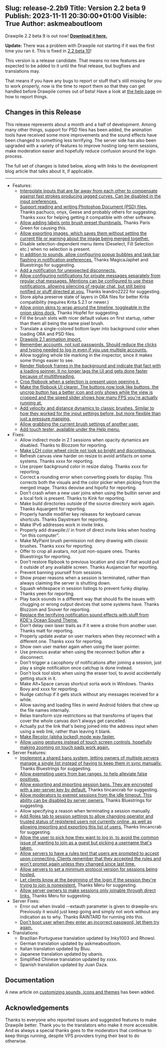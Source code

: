 Slug: release-2.2b9
Title: Version 2.2 beta 9
Publish: 2023-11-11 20:30:00+01:00
Visible: True
Author: askmeaboutloom
---

Drawpile 2.2 beta 9 is out now! **[Download it here.](/download/)**

**Update:** There was a problem with Drawpile not starting if it was the first time you ran it. This is fixed in [2.2 beta 10](/news/release-2.2b9/)!

This version is a release candidate. That means no new features are expected to be added to it until the final release, but bugfixes and translations may.

That means if you have any bugs to report or stuff that's still missing for you to work properly, now is the time to report them so that they can get handled before Drawpile comes out of beta! Have a look at [the help page](/help/) on how to report things.

## Changes in this Release

This release represents about a month and a half of development. Among many other things, support for PSD files has been added, the animation tools have received some more improvements and the sound effects have been changed to something less terrifying. The server side has also been upgraded with a variety of features to improve hosting long-term sessions, make moderation easier and hopefully reduce confusion around the login process.

The full set of changes is listed below, along with links to the development blog article that talks about it, if applicable.

---

* Features:
    * <a href="https://docs.drawpile.net/devblog/2023/10/14/dev-update.html#jaggy-line-compensation" target="_blank">Interpolate inputs that are far away from each other to compensate against fast strokes producing jagged curves. Can be disabled in the input preferences.</a>
    * <a href="https://docs.drawpile.net/devblog/2023/10/14/dev-update.html#psd-file-support" target="_blank">Support reading and writing Photoshop Document (PSD) files.</a> Thanks pachuco, onyx, Geese and probably others for suggesting. Thanks xxxx for helping getting it compatible with other software.
    * <a href="https://docs.drawpile.net/devblog/2023/10/14/dev-update.html#brush-preset-thumbnail-textery" target="_blank">Allow adding labels onto brush preset thumbnails.</a> Thanks Paris Green for causing this.
    * <a href="https://docs.drawpile.net/devblog/2023/10/21/dev-update.html#export-image-option" target="_blank">Allow exporting images, which saves them without setting the current file or warning about the image being merged together.</a>
    * Disable selection-dependent menu items (Deselect, Fill Selection etc.) when no selection is present.
    * <a href="https://docs.drawpile.net/devblog/2023/10/21/dev-update.html#notification-cleanup" target="_blank">In addition to sounds, allow configuring popup bubbles and task bar flashing in notification preferences.</a> Thanks MagicaJaphet and Bluestrings for suggesting.
    * <a href="https://docs.drawpile.net/devblog/2023/10/21/dev-update.html#notification-cleanup" target="_blank">Add a notification for unexpected disconnects.</a>
    * <a href="https://docs.drawpile.net/devblog/2023/10/21/dev-update.html#notification-cleanup" target="_blank">Allow configuring notifications for private messages separately from regular chat messages. Mentions can be configured to use these notifications, allowing silencing of regular chat, but still being notified or stuff directed at you.</a> Thanks leandro2222 for suggesting.
    * Store alpha preserve state of layers in ORA files for better Krita compatibility (requires Krita 5.2.1 or newer.)
    * <a href="https://docs.drawpile.net/devblog/2023/10/29/dev-update.html#onion-skin-wrap" target="_blank">Allow onion skins to wrap around the timeline, toggleable in the onion skins dock.</a> Thanks Hopfel for suggesting.
    * Fill the brush slots with nicer default values on first startup, rather than them all being the same pixel brush.
    * Translate a single-colored bottom layer into background color when loading ORA and PSD files.
    * <a href="https://docs.drawpile.net/devblog/2023/10/29/dev-update.html#drawpile-21-animation-import" target="_blank">Drawpile 2.1 animation import.</a>
    * <a href="https://docs.drawpile.net/devblog/2023/11/05/dev-update.html#account-rememberage" target="_blank">Remember accounts, not just passwords. Should reduce the clicks and typing needed to log in even if you use multiple accounts.</a>
    * Allow toggling whole tile marking in the inspector, since it makes some things easier to see.
    * <a href="https://docs.drawpile.net/devblog/2023/11/05/dev-update.html#flipbook-improvements" target="_blank">Render flipbook frames in the background and indicate that fact with a loading spinner. It no longer lags the UI and gets done faster because of multithreading.</a>
    * <a href="https://docs.drawpile.net/devblog/2023/11/05/dev-update.html#flipbook-improvements" target="_blank">Crop flipbook when a selection is present upon opening it.</a>
    * <a href="https://docs.drawpile.net/devblog/2023/11/05/dev-update.html#flipbook-improvements" target="_blank">Make the flipbook UI clearer. The buttons now look like buttons, the uncrop button has a better icon and only shows while the view is cropped and the speed slider shows how many FPS you're actually running at.</a>
    * <a href="https://docs.drawpile.net/devblog/2023/11/10/dev-update.html#classic-brush-dynamics" target="_blank">Add velocity and distance dynamics to classic brushes. Similar to how they worked for the input settings before, but more flexible than just a pressure mapping.</a>
    * <a href="https://docs.drawpile.net/devblog/2023/11/10/dev-update.html#brush-sharing" target="_blank">Allow grabbing the current brush settings of another user.</a>
    * <a href="https://docs.drawpile.net/devblog/2023/11/10/dev-update.html#touch-tester" target="_blank">Add touch tester, available under the Help menu.</a>
* Fixes:
    * Allow indirect mode in 2.1 sessions when opacity dynamics are disabled. Thanks to Blozzom for reporting.
    * <a href="https://docs.drawpile.net/devblog/2023/10/14/dev-update.html#lch-color-wheel-correction" target="_blank">Make LCH color wheel circle not look so bright and discontinuous.</a>
    * Refresh canvas view harder on resize to avoid artifacts on some systems. Thanks xxxx for reporting.
    * Use proper background color in resize dialog. Thanks xxxx for reporting.
    * Correct a rounding error when converting pixels for display. This corrects both the visuals and the color picker when picking from the merged image. Thanks deovise and hipofiz for reporting.
    * Don't crash when a new user joins when using the builtin server and a local fork is present. Thanks to Kink for reporting.
    * Make build directories outside of the source directory work again. Thanks Aquargent for reporting.
    * Properly handle modifier key releases for keyboard canvas shortcuts. Thanks Daystream for reporting.
    * Make IPv6 addresses work in invite links.
    * Properly add drawpile:// in front of direct invite links when hosting "on this computer".
    * Make MyPaint brush permission not deny drawing with classic brushes. Thanks xxxx for reporting.
    * Offer to crop all avatars, not just non-square ones. Thanks Bluestrings for reporting.
    * Don't restore flipbook to previous location and size if that would put it outside of any available screen. Thanks Ausjamcian for reporting.
    * Prevent banning yourself from sessions.
    * Show proper reasons when a session is terminated, rather than always claiming the server is shutting down.
    * Squash whitespace in session listings to prevent funky display. Thanks yeen for reporting.
    * Play back sounds in a different way that should fix the issues with chugging or wrong output devices that some systems have. Thanks Blozzom and Snover for reporting.
    * <a href="https://docs.drawpile.net/devblog/2023/10/21/dev-update.html#sound-effect-replacement" target="_blank">Replace the terrifying notification sound effects with stuff from KDE's Ocean Sound Theme.</a>
    * Don't delay own laser trails as if it were a stroke from another user. Thanks matt for reporting.
    * Properly update avatar on user markers when they reconnect with a different one. Thanks xxxx for reporting.
    * Show own user marker again when using the laser pointer.
    * Use previous avatar when using the reconnect button after a disconnect.
    * Don't trigger a cacophony of notifications after joining a session, just play a single notification once catchup is done instead.
    * Don't lock tool slots when using the eraser tool, to avoid accidentally getting stuck in it.
    * Make Alt+Space canvas shortcut sorta work in Windows. Thanks Bovy and xxxx for reporting.
    * Nudge catchup if it gets stuck without any messages received for a while.
    * Allow saving and loading files in weird Android folders that chew up the file names internally.
    * Relax transform size restrictions so that transforms of layers that cover the whole canvas don't always get cancelled.
    * Actually put the link that's being joined into the address input when using a web link, rather than leaving it blank.
    * <a href="https://docs.drawpile.net/devblog/2023/11/10/dev-update.html#recolor-mode-optimization" target="_blank">Make Recolor (alpha locked) mode way faster.</a>
    * <a href="https://docs.drawpile.net/devblog/2023/11/10/dev-update.html#making-touch-pads-work-again" target="_blank">Allow using gestures instead of touch screen controls, hopefully making zooming on touch pads work again.</a>
* Server Features:
    * <a href="https://docs.drawpile.net/devblog/2023/10/14/dev-update.html#ban-rework" target="_blank">Implement a shared bans system, letting owners of multiple servers manage a single list instead of having to keep them in sync manually.</a> Thanks Bluestrings for suggesting.
    * <a href="https://docs.drawpile.net/devblog/2023/10/14/dev-update.html#ban-rework" target="_blank">Allow exempting users from ban ranges, to help alleviate false positives.</a>
    * <a href="https://docs.drawpile.net/devblog/2023/10/21/dev-update.html#session-ban-export" target="_blank">Allow exporting and importing session bans. They are encrypted with a per-server key by default.</a> Thanks tincancrab for suggesting.
    * <a href="https://docs.drawpile.net/devblog/2023/10/21/dev-update.html#idle-timeout-info-and-override" target="_blank">Allow moderators to exempt sessions from the idle timeout. This ability can be disabled by server owners.</a> Thanks Bluestrings for suggesting.
    * Allow specifying a reason when terminating a session manually.
    * <a href="https://docs.drawpile.net/devblog/2023/10/21/dev-update.html#session-roles-tab" target="_blank">Add Roles tab to session settings to allow changing operator and trusted status of registered users not currently online, as well as allowing importing and exporting this list of users.</a> Thanks tincancrab for suggesting.
    * <a href="https://docs.drawpile.net/devblog/2023/10/29/dev-update.html#reworked-login-flow" target="_blank">Allow the user to pick how they want to log in, to avoid the common issue of wanting to join as a guest but picking a username that's taken.</a>
    * <a href="https://docs.drawpile.net/devblog/2023/11/05/dev-update.html#server-rules" target="_blank">Allow servers to have a rules text that users are prompted to accept upon connecting. Clients remember that they accepted the rules and won't prompt again unless they changed since last time.</a>
    * <a href="https://docs.drawpile.net/devblog/2023/11/10/dev-update.html#server-bits" target="_blank">Allow servers to set a minimum protocol version for sessions being hosted.</a>
    * <a href="https://docs.drawpile.net/devblog/2023/11/10/dev-update.html#server-bits" target="_blank">Let clients know at the beginning of the login if the session they're trying to join is nonexistent.</a> Thanks Meru for suggesting.
    * <a href="https://docs.drawpile.net/devblog/2023/11/10/dev-update.html#server-bits" target="_blank"> Allow server owners to make sessions only joinable through direct links.</a> Thanks Meru for suggesting.
* Server Fixes:
    * Error out when invalid --extauth parameter is given to drawpile-srv. Previously it would just keep going and simply not work without any indication as to why. Thanks RAINTARD for running into this.
    * <a href="https://docs.drawpile.net/devblog/2023/10/29/dev-update.html#reworked-login-flow" target="_blank">Don't boot user when they enter an incorrect password, let them try again.</a>
* Translations:
    * Brazilian Portuguese translation updated by Inky1003 and Rhowsl.
    * German translation updated by askmeaboutloom.
    * Italian translation updated by Bluu.
    * Japanese translation updated by ubanis.
    * Simplified Chinese translation updated by xxxx.
    * Spanish translation updated by Juan Daza.


## Documentation

A new article on <a href="https://docs.drawpile.net/help/tech/customassets.html" target="_blank">customizing sounds, icons and themes</a> has been added.


## Acknowledgements

Thanks to everyone who reported issues and suggested features to make Drawpile better. Thank you to the translators who make it more accessible. And as always a special thanks goes to the moderators that continue to keep things running, despite VPS providers trying their best to do otherwise.
